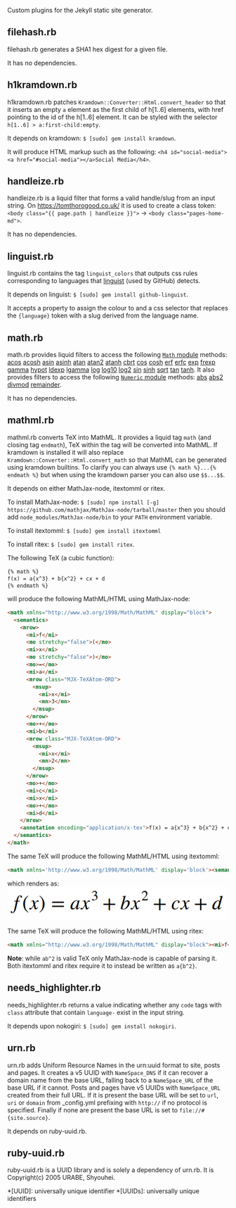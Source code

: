Custom plugins for the Jekyll static site generator.

## filehash.rb

filehash.rb generates a SHA1 hex digest for a given file.

It has no dependencies.

## h1kramdown.rb

h1kramdown.rb patches `Kramdown::Converter::Html.convert_header` so that it inserts an empty `a` element as the first child of h[1..6] elements, with href pointing to the id of the h[1..6] element. It can be styled with the selector `h[1..6] > a:first-child:empty`.

It depends on kramdown: `$ [sudo] gem install kramdown`.

It will produce HTML markup such as the following: `<h4 id="social-media"><a href="#social-media"></a>Social Media</h4>`.

## handleize.rb

handleize.rb is a liquid filter that forms a valid handle/slug from an input string. On <https://tomthorogood.co.uk/> it is used to create a class token: `<body class="{{ page.path | handleize }}">` -> `<body class="pages-home-md">`.

It has no dependencies.

## linguist.rb

linguist.rb contains the tag `linguist_colors` that outputs css rules corresponding to languages that [linguist](https://github.com/github/linguist) (used by GitHub) detects.

It depends on linguist: `$ [sudo] gem install github-linguist`.

It accepts a property to assign the colour to and a css selector that replaces the `{language}` token with a slug derived from the language name.

## math.rb

math.rb provides liquid filters to access the following [`Math` module](http://www.ruby-doc.org/core-1.9.3/Math.html) methods: [acos](http://www.ruby-doc.org/core-1.9.3/Math.html#method-c-acos) [acosh](http://www.ruby-doc.org/core-1.9.3/Math.html#method-c-acosh) [asin](http://www.ruby-doc.org/core-1.9.3/Math.html#method-c-asin) [asinh](http://www.ruby-doc.org/core-1.9.3/Math.html#method-c-asinh) [atan](http://www.ruby-doc.org/core-1.9.3/Math.html#method-c-atan) [atan2](http://www.ruby-doc.org/core-1.9.3/Math.html#method-c-atan2) [atanh](http://www.ruby-doc.org/core-1.9.3/Math.html#method-c-atanh) [cbrt](http://www.ruby-doc.org/core-1.9.3/Math.html#method-c-cbrt) [cos](http://www.ruby-doc.org/core-1.9.3/Math.html#method-c-cos) [cosh](http://www.ruby-doc.org/core-1.9.3/Math.html#method-c-cosh) [erf](http://www.ruby-doc.org/core-1.9.3/Math.html#method-c-erf) [erfc](http://www.ruby-doc.org/core-1.9.3/Math.html#method-c-erfc) [exp](http://www.ruby-doc.org/core-1.9.3/Math.html#method-c-exp) [frexp](http://www.ruby-doc.org/core-1.9.3/Math.html#method-c-frexp) [gamma](http://www.ruby-doc.org/core-1.9.3/Math.html#method-c-gamma) [hypot](http://www.ruby-doc.org/core-1.9.3/Math.html#method-c-hypot) [ldexp](http://www.ruby-doc.org/core-1.9.3/Math.html#method-c-ldexp) [lgamma](http://www.ruby-doc.org/core-1.9.3/Math.html#method-c-lgamma) [log](http://www.ruby-doc.org/core-1.9.3/Math.html#method-c-log) [log10](http://www.ruby-doc.org/core-1.9.3/Math.html#method-c-log10) [log2](http://www.ruby-doc.org/core-1.9.3/Math.html#method-c-log2) [sin](http://www.ruby-doc.org/core-1.9.3/Math.html#method-c-sin) [sinh](http://www.ruby-doc.org/core-1.9.3/Math.html#method-c-sinh) [sqrt](http://www.ruby-doc.org/core-1.9.3/Math.html#method-c-sqrt) [tan](http://www.ruby-doc.org/core-1.9.3/Math.html#method-c-tan) [tanh](http://www.ruby-doc.org/core-1.9.3/Math.html#method-c-tanh).
It also provides filters to access the following [`Numeric` module](http://ruby-doc.org/core-1.9.3/Numeric.html) methods: [abs](http://ruby-doc.org/core-1.9.3/Numeric.html#method-i-abs) [abs2](http://ruby-doc.org/core-1.9.3/Numeric.html#method-i-abs2) [divmod](http://ruby-doc.org/core-1.9.3/Numeric.html#method-i-divmod) [remainder](http://ruby-doc.org/core-1.9.3/Numeric.html#method-i-remainder).

It has no dependencies.

## mathml.rb

mathml.rb converts TeX into MathML. It provides a liquid tag `math` (and closing tag `endmath`), TeX within the tag will be converted into MathML. If kramdown is installed it will also replace `Kramdown::Converter::Html.convert_math` so that MathML can be generated using kramdown builtins. To clarify you can always use `{% math %}...{% endmath %}` but when using the kramdown parser you can also use `$$...$$`.

It depends on either MathJax-node, itextomml or ritex.

To install MathJax-node: `$ [sudo] npm install [-g] https://github.com/mathjax/MathJax-node/tarball/master` then you should add `node_modules/MathJax-node/bin` to your `PATH` environment variable. 

To install itextomml: `$ [sudo] gem install itextomml`

To install ritex: `$ [sudo] gem install ritex`.

The following TeX (a cubic function):
```
{% math %}
f(x) = a{x^3} + b{x^2} + cx + d
{% endmath %}
```
will produce the following MathML/HTML using MathJax-node:
```html
<math xmlns="http://www.w3.org/1998/Math/MathML" display="block">
  <semantics>
    <mrow>
      <mi>f</mi>
      <mo stretchy="false">(</mo>
      <mi>x</mi>
      <mo stretchy="false">)</mo>
      <mo>=</mo>
      <mi>a</mi>
      <mrow class="MJX-TeXAtom-ORD">
        <msup>
          <mi>x</mi>
          <mn>3</mn>
        </msup>
      </mrow>
      <mo>+</mo>
      <mi>b</mi>
      <mrow class="MJX-TeXAtom-ORD">
        <msup>
          <mi>x</mi>
          <mn>2</mn>
        </msup>
      </mrow>
      <mo>+</mo>
      <mi>c</mi>
      <mi>x</mi>
      <mo>+</mo>
      <mi>d</mi>
    </mrow>
    <annotation encoding="application/x-tex">f(x) = a{x^3} + b{x^2} + cx + d</annotation>
  </semantics>
</math>
```

The same TeX will produce the following MathML/HTML using itextomml:
```html
<math xmlns='http://www.w3.org/1998/Math/MathML' display='block'><semantics><mrow><mi>f</mi><mo stretchy="false">(</mo><mi>x</mi><mo stretchy="false">)</mo><mo>=</mo><msup><mi>ax</mi> <mn>3</mn></msup><mo>+</mo><msup><mi>bx</mi> <mn>2</mn></msup><mo>+</mo><mi>cx</mi><mo>+</mo><mi>d</mi></mrow><annotation encoding='application/x-tex'>f(x) = ax^3 + bx^2 + cx + d</annotation></semantics></math>
```
which renders as: ![f(x)=ax3+bx2+cx+d](https://raw.githubusercontent.com/tmthrgd/jekyll-plugins/master/mathml.png)

The same TeX will produce the following MathML/HTML using ritex:
```html
<math xmlns="http://www.w3.org/1998/Math/MathML" display="block"><mi>f</mi><mo stretchy="false">(</mo><mi>x</mi><mo stretchy="false">)</mo><mo>=</mo><mi>a</mi><mrow><msup><mi>x</mi><mn>3</mn></msup></mrow><mo>+</mo><mi>b</mi><mrow><msup><mi>x</mi><mn>2</mn></msup></mrow><mo>+</mo><mi>c</mi><mi>x</mi><mo>+</mo><mi>d</mi></math>
```

**Note**: while `ab^2` is valid TeX only MathJax-node is capable of parsing it. Both itextomml and ritex require it to instead be written as `a{b^2}`.

## needs_highlighter.rb

needs_highlighter.rb returns a value indicating whether any `code` tags with `class` attribute that contain `language-` exist in the input string.

It depends upon nokogiri: `$ [sudo] gem install nokogiri`.

## urn.rb

urn.rb adds Uniform Resource Names in the urn:uuid format to site, posts and pages. It creates a v5 UUID with `NameSpace_DNS` if it can recover a domain name from the base URL, falling back to a `NameSpace_URL` of the base URL if it cannot. Posts and pages have v5 UUIDs with `NameSpace_URL` created from their full URL. If it is present the base URL will be set to `url`, `uri` or `domain` from _config.yml prefixing with `http://` if no protocol is specified. Finally if none are present the base URL is set to `file://#{site.source}`.

It depends on ruby-uuid.rb.

## ruby-uuid.rb

ruby-uuid.rb is a UUID library and is solely a dependency of urn.rb. It is Copyright(c) 2005 URABE, Shyouhei.

*[UUID]: universally unique identifier
*[UUIDs]: universally unique identifiers